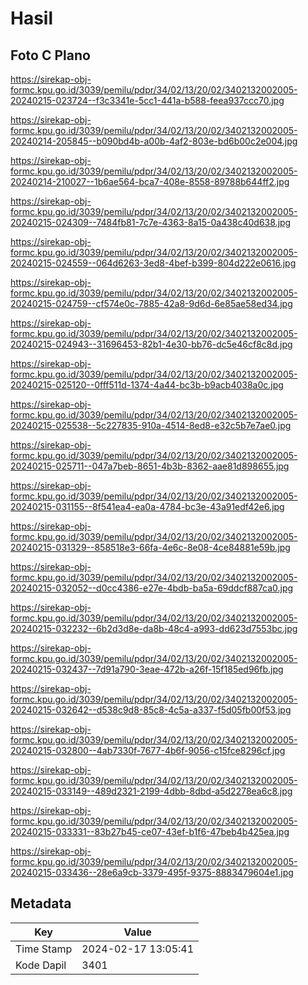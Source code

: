 # Hasil

## Foto C Plano

https://sirekap-obj-formc.kpu.go.id/3039/pemilu/pdpr/34/02/13/20/02/3402132002005-20240215-023724--f3c3341e-5cc1-441a-b588-feea937ccc70.jpg

https://sirekap-obj-formc.kpu.go.id/3039/pemilu/pdpr/34/02/13/20/02/3402132002005-20240214-205845--b090bd4b-a00b-4af2-803e-bd6b00c2e004.jpg

https://sirekap-obj-formc.kpu.go.id/3039/pemilu/pdpr/34/02/13/20/02/3402132002005-20240214-210027--1b6ae564-bca7-408e-8558-89788b644ff2.jpg

https://sirekap-obj-formc.kpu.go.id/3039/pemilu/pdpr/34/02/13/20/02/3402132002005-20240215-024309--7484fb81-7c7e-4363-8a15-0a438c40d638.jpg

https://sirekap-obj-formc.kpu.go.id/3039/pemilu/pdpr/34/02/13/20/02/3402132002005-20240215-024559--064d6263-3ed8-4bef-b399-804d222e0616.jpg

https://sirekap-obj-formc.kpu.go.id/3039/pemilu/pdpr/34/02/13/20/02/3402132002005-20240215-024759--cf574e0c-7885-42a8-9d6d-6e85ae58ed34.jpg

https://sirekap-obj-formc.kpu.go.id/3039/pemilu/pdpr/34/02/13/20/02/3402132002005-20240215-024943--31696453-82b1-4e30-bb76-dc5e46cf8c8d.jpg

https://sirekap-obj-formc.kpu.go.id/3039/pemilu/pdpr/34/02/13/20/02/3402132002005-20240215-025120--0fff511d-1374-4a44-bc3b-b9acb4038a0c.jpg

https://sirekap-obj-formc.kpu.go.id/3039/pemilu/pdpr/34/02/13/20/02/3402132002005-20240215-025538--5c227835-910a-4514-8ed8-e32c5b7e7ae0.jpg

https://sirekap-obj-formc.kpu.go.id/3039/pemilu/pdpr/34/02/13/20/02/3402132002005-20240215-025711--047a7beb-8651-4b3b-8362-aae81d898655.jpg

https://sirekap-obj-formc.kpu.go.id/3039/pemilu/pdpr/34/02/13/20/02/3402132002005-20240215-031155--8f541ea4-ea0a-4784-bc3e-43a91edf42e6.jpg

https://sirekap-obj-formc.kpu.go.id/3039/pemilu/pdpr/34/02/13/20/02/3402132002005-20240215-031329--858518e3-66fa-4e6c-8e08-4ce84881e59b.jpg

https://sirekap-obj-formc.kpu.go.id/3039/pemilu/pdpr/34/02/13/20/02/3402132002005-20240215-032052--d0cc4386-e27e-4bdb-ba5a-69ddcf887ca0.jpg

https://sirekap-obj-formc.kpu.go.id/3039/pemilu/pdpr/34/02/13/20/02/3402132002005-20240215-032232--6b2d3d8e-da8b-48c4-a993-dd623d7553bc.jpg

https://sirekap-obj-formc.kpu.go.id/3039/pemilu/pdpr/34/02/13/20/02/3402132002005-20240215-032437--7d91a790-3eae-472b-a26f-15f185ed96fb.jpg

https://sirekap-obj-formc.kpu.go.id/3039/pemilu/pdpr/34/02/13/20/02/3402132002005-20240215-032642--d538c9d8-85c8-4c5a-a337-f5d05fb00f53.jpg

https://sirekap-obj-formc.kpu.go.id/3039/pemilu/pdpr/34/02/13/20/02/3402132002005-20240215-032800--4ab7330f-7677-4b6f-9056-c15fce8296cf.jpg

https://sirekap-obj-formc.kpu.go.id/3039/pemilu/pdpr/34/02/13/20/02/3402132002005-20240215-033149--489d2321-2199-4dbb-8dbd-a5d2278ea6c8.jpg

https://sirekap-obj-formc.kpu.go.id/3039/pemilu/pdpr/34/02/13/20/02/3402132002005-20240215-033331--83b27b45-ce07-43ef-b1f6-47beb4b425ea.jpg

https://sirekap-obj-formc.kpu.go.id/3039/pemilu/pdpr/34/02/13/20/02/3402132002005-20240215-033436--28e6a9cb-3379-495f-9375-8883479604e1.jpg


## Metadata

| Key        | Value               |
| ---------- | ------------------- |
| Time Stamp | 2024-02-17 13:05:41 |
| Kode Dapil | 3401                |



